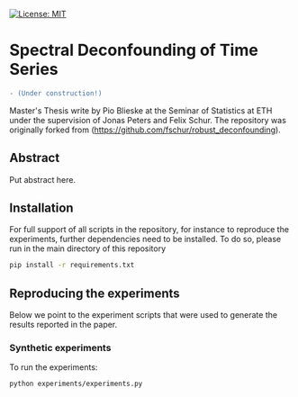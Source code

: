 [![License: MIT](https://img.shields.io/badge/License-MIT-yellow.svg)](https://opensource.org/licenses/MIT)

# Spectral Deconfounding of Time Series 


```diff
- (Under construction!)
```
Master's Thesis write by Pio Blieske at the Seminar of Statistics at ETH under the supervision of Jonas Peters and Felix Schur. The repository was originally forked from (https://github.com/fschur/robust_deconfounding).

## Abstract

Put abstract here.


## Installation
For full support of all scripts in the repository, for instance to reproduce the experiments, further dependencies need
to be installed. 
To do so, please run in the main directory of this repository 
```bash
pip install -r requirements.txt
``` 

## Reproducing the experiments
Below we point to the experiment scripts that were used to generate the results reported in the paper.

### Synthetic experiments

To run the experiments:

```bash
python experiments/experiments.py

``` 
